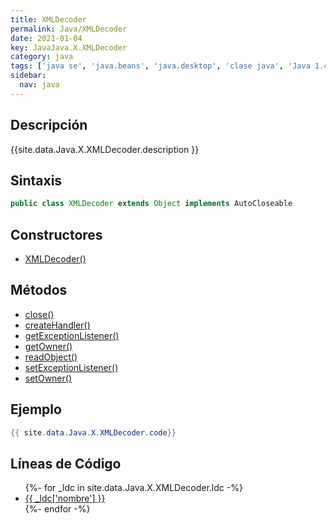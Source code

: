 ```yaml
---
title: XMLDecoder
permalink: Java/XMLDecoder
date: 2021-01-04
key: JavaJava.X.XMLDecoder
category: java
tags: ['java se', 'java.beans', 'java.desktop', 'clase java', 'Java 1.4']
sidebar: 
  nav: java
---
```


## Descripción
{{site.data.Java.X.XMLDecoder.description }}

## Sintaxis
~~~java
public class XMLDecoder extends Object implements AutoCloseable
~~~

## Constructores
* [XMLDecoder()](/Java/XMLDecoder/XMLDecoder/)

## Métodos
* [close()](/Java/XMLDecoder/close)
* [createHandler()](/Java/XMLDecoder/createHandler)
* [getExceptionListener()](/Java/XMLDecoder/getExceptionListener)
* [getOwner()](/Java/XMLDecoder/getOwner)
* [readObject()](/Java/XMLDecoder/readObject)
* [setExceptionListener()](/Java/XMLDecoder/setExceptionListener)
* [setOwner()](/Java/XMLDecoder/setOwner)

## Ejemplo
~~~java
{{ site.data.Java.X.XMLDecoder.code}}
~~~

## Líneas de Código
<ul>
{%- for _ldc in site.data.Java.X.XMLDecoder.ldc -%}
   <li>
       <a href="{{_ldc['url'] }}">{{ _ldc['nombre'] }}</a>
   </li>
{%- endfor -%}
</ul>
